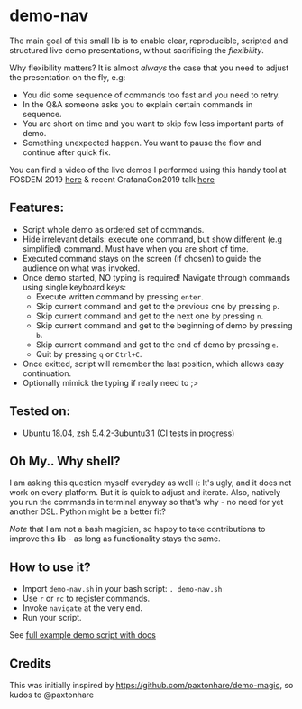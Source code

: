 # demo-nav

The main goal of this small lib is to enable clear, reproducible, scripted and structured live demo presentations, without sacrificing the *flexibility*. 

Why flexibility matters? It is almost *always* the case that you need to adjust the presentation on the fly, e.g:
* You did some sequence of commands too fast and you need to retry.
* In the Q&A someone asks you to explain certain commands in sequence.
* You are short on time and you want to skip few less important parts of demo.
* Something unexpected happen. You want to pause the flow and continue after quick fix.

You can find a video of the live demos I performed using this handy tool at FOSDEM 2019 [here](https://fosdem.org/2019/schedule/event/thanos_transforming_prometheus_to_a_global_scale_in_a_seven_simple_steps/) & recent GrafanaCon2019 talk [here](https://github.com/improbable-eng/thanos/pull/866)

## Features:

* Script whole demo as ordered set of commands.
* Hide irrelevant details: execute one command, but show different (e.g simplified) command. Must have when you are short of time. 
* Executed command stays on the screen (if chosen) to guide the audience on what was invoked.
* Once demo started, NO typing is required! Navigate through commands using single keyboard keys:
    * Execute written command by pressing `enter`.
    * Skip current command and get to the previous one by pressing `p`.
    * Skip current command and get to the next one by pressing `n`.
    * Skip current command and get to the beginning of demo by pressing `b`.
    * Skip current command and get to the end of demo by pressing `e`.
    * Quit by pressing `q` or `Ctrl+C`.
* Once exitted, script will remember the last position, which allows easy continuation.
* Optionally mimick the typing if really need to ;> 

## Tested on:

* Ubuntu 18.04, zsh 5.4.2-3ubuntu3.1 (CI tests in progress)

## Oh My.. Why shell?

I am asking this question myself everyday as well (: It's ugly, and it does not work on every platform. But it is quick 
to adjust and iterate. Also, natively you run the commands in terminal anyway so that's why - no need for yet another DSL. Python might be a better fit?

*Note* that I am not a bash magician, so happy to take contributions to improve this lib - as long as functionality stays the same.

## How to use it?

* Import `demo-nav.sh` in your bash script: `. demo-nav.sh`
* Use `r` or `rc` to register commands.
* Invoke `navigate` at the very end.
* Run your script. 

See [full example demo script with docs](./example/demo-example.sh)

## Credits

This was initially inspired by https://github.com/paxtonhare/demo-magic, so kudos to @paxtonhare
